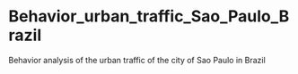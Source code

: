 # Behavior_urban_traffic_Sao_Paulo_Brazil
Behavior analysis of the urban traffic of the city of Sao Paulo in Brazil
